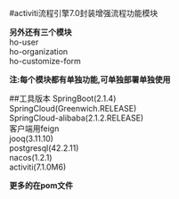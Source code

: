 #activiti流程引擎7.0封装增强流程功能模块

**另外还有三个模块**  
ho-user  
ho-organization  
ho-customize-form  

**注:每个模块都有单独功能,可单独部署单独使用**

##工具版本
SpringBoot(2.1.4)  
SpringCloud(Greenwich.RELEASE)  
SpringCloud-alibaba(2.1.2.RELEASE)  
客户端用feign  
jooq(3.11.10)    
postgresql(42.2.11)  
nacos(1.2.1)  
activiti(7.1.0M6)  
  
**更多的在pom文件**
